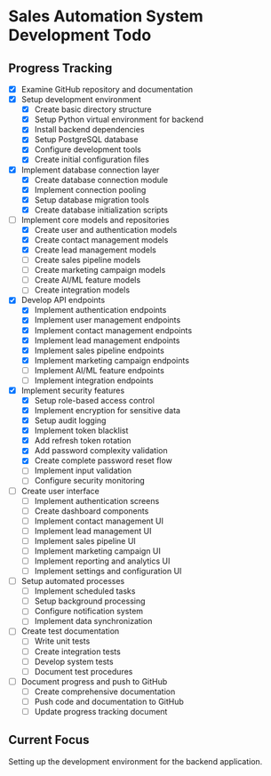 # Sales Automation System Development Todo

## Progress Tracking

- [x] Examine GitHub repository and documentation
- [x] Setup development environment
  - [x] Create basic directory structure
  - [x] Setup Python virtual environment for backend
  - [x] Install backend dependencies
  - [x] Setup PostgreSQL database
  - [x] Configure development tools
  - [x] Create initial configuration files
- [x] Implement database connection layer
  - [x] Create database connection module
  - [x] Implement connection pooling
  - [x] Setup database migration tools
  - [x] Create database initialization scripts
- [ ] Implement core models and repositories
  - [x] Create user and authentication models
  - [x] Create contact management models
  - [x] Create lead management models
  - [ ] Create sales pipeline models
  - [ ] Create marketing campaign models
  - [ ] Create AI/ML feature models
  - [ ] Create integration models
- [x] Develop API endpoints
  - [x] Implement authentication endpoints
  - [x] Implement user management endpoints
  - [x] Implement contact management endpoints
  - [x] Implement lead management endpoints
  - [x] Implement sales pipeline endpoints
  - [x] Implement marketing campaign endpoints
  - [ ] Implement AI/ML feature endpoints
  - [ ] Implement integration endpoints
- [x] Implement security features
  - [x] Setup role-based access control
  - [x] Implement encryption for sensitive data
  - [x] Setup audit logging
  - [x] Implement token blacklist
  - [x] Add refresh token rotation
  - [x] Add password complexity validation
  - [x] Create complete password reset flow
  - [ ] Implement input validation
  - [ ] Configure security monitoring
- [ ] Create user interface
  - [ ] Implement authentication screens
  - [ ] Create dashboard components
  - [ ] Implement contact management UI
  - [ ] Implement lead management UI
  - [ ] Implement sales pipeline UI
  - [ ] Implement marketing campaign UI
  - [ ] Implement reporting and analytics UI
  - [ ] Implement settings and configuration UI
- [ ] Setup automated processes
  - [ ] Implement scheduled tasks
  - [ ] Setup background processing
  - [ ] Configure notification system
  - [ ] Implement data synchronization
- [ ] Create test documentation
  - [ ] Write unit tests
  - [ ] Create integration tests
  - [ ] Develop system tests
  - [ ] Document test procedures
- [ ] Document progress and push to GitHub
  - [ ] Create comprehensive documentation
  - [ ] Push code and documentation to GitHub
  - [ ] Update progress tracking document

## Current Focus
Setting up the development environment for the backend application.
